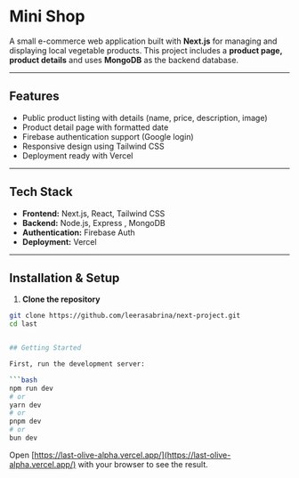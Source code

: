 # Mini Shop

A small e-commerce web application built with **Next.js** for managing and displaying local vegetable products. This project includes a **product page, product details** and uses **MongoDB** as the backend database.

---

## Features

- Public product listing with details (name, price, description, image)
- Product detail page with formatted date
- Firebase authentication support (Google login)
- Responsive design using Tailwind CSS
- Deployment ready with Vercel

---

## Tech Stack

- **Frontend:** Next.js, React, Tailwind CSS  
- **Backend:** Node.js, Express , MongoDB  
- **Authentication:** Firebase Auth 
- **Deployment:** Vercel  

---

## Installation & Setup

1. **Clone the repository**

```bash
git clone https://github.com/leerasabrina/next-project.git
cd last


## Getting Started

First, run the development server:

```bash
npm run dev
# or
yarn dev
# or
pnpm dev
# or
bun dev
```

Open [https://last-olive-alpha.vercel.app/](https://last-olive-alpha.vercel.app/) with your browser to see the result.

